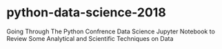 # python-data-science-2018
Going Through The Python Confrence Data Science Jupyter Notebook to Review Some Analytical and Scientific Techniques on Data
